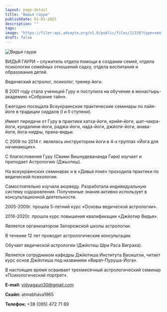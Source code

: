 ```yaml
---
layout: page-detail
title: "Видья гаури"
publishDate: 01-01-2025
description: ""
tags:
image: "https://filer-api.advayta.org/v1.0/public/files/11339?type=small"
draft: false
---
```


![Видья гаури](https://filer-api.advayta.org/v1.0/public/files/11339?size=medium "Видья гаури") 

 ВИДЬЯ ГАУРИ – служитель отдела помощи в создании семей, отдела психологии семейных отношений садху, отдела воспитания и образования детей.

 Ведический астролог, психолог, тренер йоги.

 В 2001 году стала ученицей Гуру и поступила на обучение в монастырь-академию «Собрание тайн».

 Ежегодно посещала Всеукраинские практические семинары по лайя-йоге в традиции сиддхов (I и II ступени).

 Имеет передачи от Гуру в практики хатха-йоги, крийя-йоги, шат-чакра-йоги, кундалини-йоги, раджа-йоги, нада-йоги, джйоти-йоги, анава-йоги, йога-нидры, прана-видьи.

 С 2009 по 2014 г. являлась инструктором йоги в 4-х группах «Йога для начинающих».

 С благословения Гуру (Свами Вишнудевананда Гири) изучает и преподает Астрологию (Джьотиш).

 На всеукраинских семинарах и в «Дивья локе» проходила практики по ведической психологии.

 Самостоятельно изучала аюрведу. Разработала индивидуальную систему оздоровления. Полученные знания активно использует в консультационной деятельности.

 2005-2009г. прошла 5-летний курс «Основы ведической астрологии».

 2016-2020г. прошла курс повышения квалификации «Джйотир Видья».

 Является организатором Запорожской школы астрологии.

 В течение 12 лет проводит астрологические консультации.

 Обучает ведической астрологии (Джйотиш Шри Раса Виграха).

 Является сотрудником кафедры Джйотиша Института Васиштхи, читает курс основ Джйотиша под названием «Вират-Пуруша-Йога».

 В настоящее время осваивает трехмесячный астрологический семинар «Психологический портрет».

**E-mail:** vidyagauri30@gmail.com

**Скайп:** atmabhava1965

**Телефон:** +38 (095) 472 71 89
  
  
